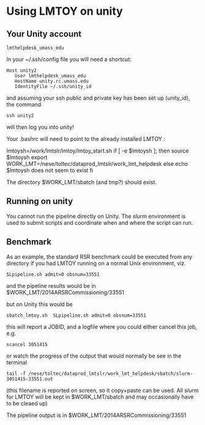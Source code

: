 # Using LMTOY on unity

## Your Unity account

    lmthelpdesk_umass_edu
	
In your ~/.ssh/config file you will need a shortcut:

    Host unity2
       User lmthelpdesk_umass_edu
       HostName unity.rc.umass.edu
       IdentityFile ~/.ssh/unity_id
	   
and assuming your ssh public and private key has been set up (unity_id), the command

    ssh unity2
	
will then log you into unity!


Your .bashrc will need to point to the already installed LMTOY :

lmtoysh=/work/lmtslr/lmtoy/lmtoy_start.sh
if [ -e $lmtoysh ]; then
    source $lmtoysh
    export WORK_LMT=/nese/toltec/dataprod_lmtslr/work_lmt_helpdesk
else
    echo $lmtoysh does not seem to exist
fi

The directory $WORK_LMT/sbatch (and tmp?) should exist.

## Running on unity

You cannot run the pipeline directly on Unity. The *slurm* environment is used
to submit scripts and coordinate when and where the script can run.

## Benchmark

As an example, the standard RSR benchmark could be executed from any directory if you
had LMTOY running on a normal Unix environment, viz.

    SLpipeline.sh admit=0 obsnum=33551
	
and the pipeline results would be in $WORK_LMT/2014ARSRCommissioning/33551	
	
but on Unity this would be

    sbatch_lmtoy.sh  SLpipeline.sh admit=0 obsnum=33551
	
	
this will report a JOBID, and a logfile where you could either cancel this job, e.g.

    scancel 3051415
	
or watch the progress of the output	that would normally be see in the terminal

    tail -f /nese/toltec/dataprod_lmtslr/work_lmt_helpdesk/sbatch/slurm-3051415-33551.out
	
(this filename is reported on screen, so it copy+paste can be used. All *slurm*
for LMTOY will be kept in $WORK_LMT/sbatch and may occasionally have to be cleaed up)

The pipeline output is in $WORK_LMT/2014ARSRCommissioning/33551	




